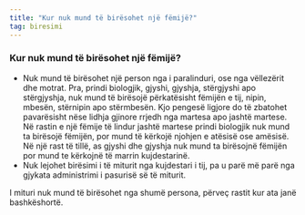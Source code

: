 ```yaml
---
title: "Kur nuk mund të birësohet një fëmijë?"
tag: biresimi
---
```


### Kur nuk mund të birësohet një fëmijë?

* Nuk mund të birësohet një person nga i paralinduri, ose nga vëllezërit dhe motrat. Pra, prindi biologjik, gjyshi, gjyshja, stërgjyshi apo stërgjyshja, nuk mund të birësojë përkatësisht fëmijën e tij, nipin, mbesën, stërnipin apo stërmbesën. Kjo pengesë ligjore do të zbatohet pavarësisht nëse lidhja gjinore rrjedh nga martesa apo jashtë martese. Në rastin e një fëmije të lindur jashtë martese prindi biologjik nuk mund ta birësojë fëmijën, por mund të kërkojë njohjen e atësisë ose amësisë. Në një rast të tillë, as gjyshi dhe gjyshja nuk mund ta birësojnë fëmijën por mund te kërkojnë të marrin kujdestarinë.
* Nuk lejohet birësimi i të miturit nga kujdestari i tij, pa u parë më parë nga gjykata administrimi i pasurisë së të miturit.

I mituri nuk mund të birësohet nga shumë persona, përveç rastit kur ata janë bashkëshortë. 
